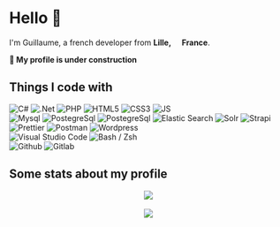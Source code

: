 # Hello 👋

I'm Guillaume, a french developer from <b>Lille, <img src="https://cdn-icons-png.flaticon.com/512/197/197560.png" width="13"/> France</b>.

**🚧 My profile is under construction**

## Things I code with

<p>
    <img alt="C#" src="https://img.shields.io/badge/-C%23-006d77?style=flat-square&logo=csharp&logoColor=white" />
    <img alt=".Net" src="https://img.shields.io/badge/-.Net-006d77?style=flat-square&logo=dotnet&logoColor=white" />
    <img alt="PHP" src="https://img.shields.io/badge/-PHP-006d77?style=flat-square&logo=php&logoColor=white" />
    <img alt="HTML5" src="https://img.shields.io/badge/-HTML5-006d77?style=flat-square&logo=html5&logoColor=white" />
    <img alt="CSS3" src="https://img.shields.io/badge/-CSS3-006d77?style=flat-square&logo=css3&logoColor=white" />
    <img alt="JS" src="https://img.shields.io/badge/-Javascript-006d77?style=flat-square&logo=javascript&logoColor=white" />
    <!-- -------------------------------------------------- -->
    <br>
    <img alt="Mysql" src="https://img.shields.io/badge/-Mysql-83c5be?style=flat-square&logo=mysql&logoColor=white" />
    <img alt="PostegreSql" src="https://img.shields.io/badge/-PostgreSql-83c5be?style=flat-square&logo=postgresql&logoColor=white" />
    <img alt="PostegreSql" src="https://img.shields.io/badge/-Sql Server-83c5be?style=flat-square&logo=microsoft-sql-server&logoColor=white" />
    <img alt="Elastic Search" src="https://img.shields.io/badge/-Elastic%20Search-83c5be?style=flat-square&logo=elasticsearch&logoColor=white" />
    <img alt="Solr" src="https://img.shields.io/badge/-Solr-83c5be?style=flat-square&logo=apachesolr&logoColor=white" />
    <img alt="Strapi" src="https://img.shields.io/badge/-Strapi-83c5be?style=flat-square&logo=strapi&logoColor=white" />
    <img alt="Prettier" src="https://img.shields.io/badge/-Prettier-83c5be?style=flat-square&logo=prettier&logoColor=white" />
    <img alt="Postman" src="https://img.shields.io/badge/-Postman-83c5be?style=flat-square&logo=postman&logoColor=white" />
    <img alt="Wordpress" src="https://img.shields.io/badge/-Wordpress-83c5be?style=flat-square&logo=wordpress&logoColor=white" />
    <!-- -------------------------------------------------- -->
    <br>
    <img alt="Visual Studio Code" src="https://img.shields.io/badge/-VS%20Code-ffddd2?style=flat-square&logo=visualstudiocode&logoColor=white" />
    <img alt="Bash / Zsh" src="https://img.shields.io/badge/-Bash / Zsh-ffddd2?style=flat-square&logo=zsh&logoColor=white" />
    <!-- -------------------------------------------------- -->
    <br><img alt="Github" src="https://img.shields.io/badge/-Github-e29578?style=flat-square&logo=github&logoColor=white" />
    <img alt="Gitlab" src="https://img.shields.io/badge/-Gitlab-e29578?style=flat-square&logo=gitlab&logoColor=white" />
</p>

## Some stats about my profile

<div align="center">
<a href="https://www.codewars.com/users/gmasquelier" target="_blank"><img src="https://www.codewars.com/users/gmasquelier/badges/large"></a>
</div>
<br>
<div align="center"> 
<picture>
  <source
    srcset="https://github-readme-stats.vercel.app/api?username=gmasquelier59&show_icons=true&theme=dark&hide_border=true"
    media="(prefers-color-scheme: dark)"
  />
  <source
    srcset="https://github-readme-stats.vercel.app/api?username=gmasquelier59&show_icons=true&hide_border=true"
    media="(prefers-color-scheme: light), (prefers-color-scheme: no-preference)"
  />
  <img src="https://github-readme-stats.vercel.app/api?username=gmasquelier59&show_icons=true&hide_border=true" />
</picture>
</div>